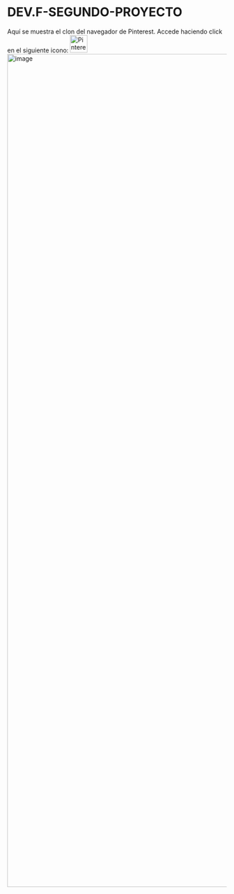# DEV.F-SEGUNDO-PROYECTO
Aquí se muestra el clon del navegador de Pinterest.
Accede haciendo click en el siguiente icono: <a href="http://127.0.0.1:5500/index.html" rel="nofollow">
<img src="/juanma010901/Pinterest_Clone/raw/main/Resources/Pinterest_Icon.png" alt="Pinterest_Clone" width="40px" height="40px" style="max-width: 100%;">
</a>
<img width="1910" alt="image" src="https://github.com/JMisaelAlfaro/DEV.F-SEGUNDO-PROYECTO/assets/106613674/c7b4fb16-84ae-4e45-b074-922fc7c0f20f">
